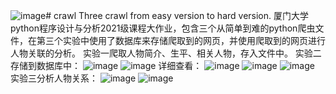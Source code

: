 ![image](https://github.com/malaozei/crawl/assets/94264539/e829c488-b422-4219-9d82-c768ff061156)# crawl
Three crawl from easy version to hard version.
厦门大学python程序设计与分析2021级课程大作业，包含三个从简单到难的python爬虫文件，在第三个实验中使用了数据库来存储爬取到的网页，并使用爬取到的网页进行人物关联的分析。
实验一爬取人物简介、生平、相关人物，存入文件中。
实验二存储到数据库中：
![image](https://github.com/malaozei/crawl/assets/94264539/675375f7-d05a-44db-a8b5-b7276cf50e8c)
![image](https://github.com/malaozei/crawl/assets/94264539/eecc4750-3d6e-47ee-965c-e41ac218cb0c)
详细查看：
![image](https://github.com/malaozei/crawl/assets/94264539/092a9734-38a9-415e-bb10-17181418a0a7)
![image](https://github.com/malaozei/crawl/assets/94264539/0620840b-059b-4f61-a058-dd64924b47dd)
![image](https://github.com/malaozei/crawl/assets/94264539/91f4b67e-bdd7-477e-becc-7a06996955fb)
实验三分析人物关系：
![image](https://github.com/malaozei/crawl/assets/94264539/5c83a36b-44f3-4408-9158-e9d6dfb69506)
![image](https://github.com/malaozei/crawl/assets/94264539/b1f8589b-f89b-4edb-a40e-eac4d2205743)
